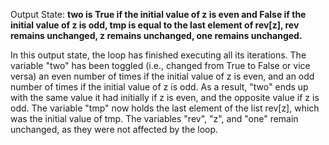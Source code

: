 Output State: **two is True if the initial value of z is even and False if the initial value of z is odd, tmp is equal to the last element of rev[z], rev remains unchanged, z remains unchanged, one remains unchanged.**

In this output state, the loop has finished executing all its iterations. The variable "two" has been toggled (i.e., changed from True to False or vice versa) an even number of times if the initial value of z is even, and an odd number of times if the initial value of z is odd. As a result, "two" ends up with the same value it had initially if z is even, and the opposite value if z is odd. The variable "tmp" now holds the last element of the list rev[z], which was the initial value of tmp. The variables "rev", "z", and "one" remain unchanged, as they were not affected by the loop.